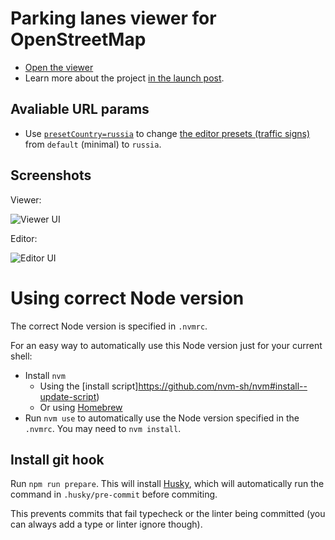 # Parking lanes viewer for OpenStreetMap

- [Open the viewer](https://zlant.github.io/parking-lanes/#16/52.4751/13.4435)
- Learn more about the project [in the launch post](https://www.openstreetmap.org/user/acsd/diary/45026).

## Avaliable URL params

- Use [`presetCountry=russia`](https://zlant.github.io/parking-lanes/?presetCountry=russia) to change [the editor presets (traffic signs)](.src/parking/controls/editor/presets.ts) from `default` (minimal) to `russia`.

## Screenshots

Viewer:

<img src="https://i.imgur.com/VwH7Hmh.png" alt="Viewer UI">

Editor:

<img src="https://i.imgur.com/e0vsqUQ.png" alt="Editor UI">


# Using correct Node version
The correct Node version is specified in `.nvmrc`.

For an easy way to automatically use this Node version just for your current shell:

- Install `nvm`
  - Using the [install script]https://github.com/nvm-sh/nvm#install--update-script)
  - Or using [Homebrew](https://formulae.brew.sh/formula/nvm)
- Run `nvm use` to automatically use the Node version specified in the `.nvmrc`. You may need to
  `nvm install`.

## Install git hook

Run `npm run prepare`. This will install [Husky](https://github.com/typicode/husky), which will automatically run the command in `.husky/pre-commit` before commiting.

This prevents commits that fail typecheck or the linter being committed (you can always add a type or linter ignore though).
